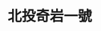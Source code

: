 ---
title: "北投奇岩一號"
description: "北投奇岩一號"
layout: shop
keywords:
  - 美食競賽
  - 台灣美食
  - 美食精選
datePublished: "2025-06-30"
dateModified: "2025-07-02"
city: "台北市"
district: "北投區"
address: "台北市北投區奇岩路1號"
phone: "0255518888"
geo: "25.13479201635002, 121.50727080784141"
google_map: "https://maps.app.goo.gl/4ysUPW9c1XVuevog8"
footinder: "https://footinder.com.tw/%E5%8F%B0%E5%8C%97%E5%B8%82%E5%8C%97%E6%8A%95%E5%8D%80/7325/"
official: "https://www.thegaiahotel.com/restaurants-detail/1__4/"
award:
  - name: "500盤"
    year: "2024"
    entries:
      - dishes:
          - "豌豆花膠肚條湯"

---